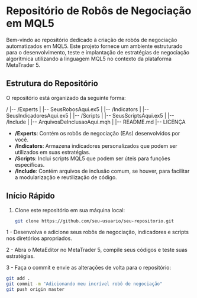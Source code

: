 # Repositório de Robôs de Negociação em MQL5

Bem-vindo ao repositório dedicado à criação de robôs de negociação automatizados em MQL5. Este projeto fornece um ambiente estruturado para o desenvolvimento, teste e implantação de estratégias de negociação algorítmica utilizando a linguagem MQL5 no contexto da plataforma MetaTrader 5.

## Estrutura do Repositório

O repositório está organizado da seguinte forma:

/
|-- /Experts
| |-- SeusRobosAqui.ex5
|
|-- /Indicators
| |-- SeusIndicadoresAqui.ex5
|
|-- /Scripts
| |-- SeusScriptsAqui.ex5
|
|-- /Include
| |-- ArquivosDeInclusaoAqui.mqh
|
|-- README.md
|-- LICENÇA

- **/Experts**: Contém os robôs de negociação (EAs) desenvolvidos por você.
- **/Indicators**: Armazena indicadores personalizados que podem ser utilizados em suas estratégias.
- **/Scripts**: Inclui scripts MQL5 que podem ser úteis para funções específicas.
- **/Include**: Contém arquivos de inclusão comum, se houver, para facilitar a modularização e reutilização de código.

## Início Rápido

1. Clone este repositório em sua máquina local:

   ```bash
   git clone https://github.com/seu-usuario/seu-repositorio.git
   ```

1 - Desenvolva e adicione seus robôs de negociação, indicadores e scripts nos diretórios apropriados.

2 - Abra o MetaEditor no MetaTrader 5, compile seus códigos e teste suas estratégias.

3 - Faça o commit e envie as alterações de volta para o repositório:

```bash
git add .
git commit -m "Adicionando meu incrível robô de negociação"
git push origin master
```


